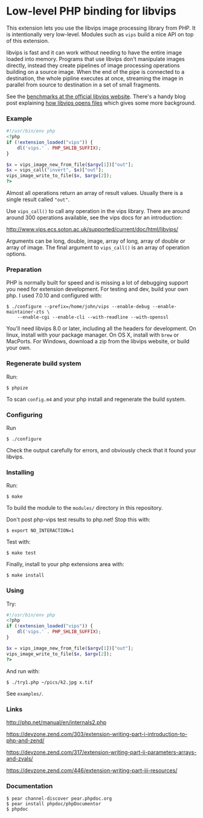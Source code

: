 # Low-level PHP binding for libvips 

This extension lets you use the libvips image processing library from PHP. It is
intentionally very low-level. Modules such as `vips` build a nice API on
top of this extension. 

libvips is fast and it can work without needing to have the 
entire image loaded into memory. Programs that use libvips don't
manipulate images directly, instead they create pipelines of image processing
operations building on a source image. When the end of the pipe is connected
to a destination, the whole pipline executes at once, streaming the image
in parallel from source to destination in a set of small fragments. 

See the [benchmarks at the official libvips
website](http://www.vips.ecs.soton.ac.uk/index.php?title=Speed_and_Memory_Use).
There's a handy blog post explaining [how libvips opens
files](http://libvips.blogspot.co.uk/2012/06/how-libvips-opens-file.html)
which gives some more background.

### Example

```php
#!/usr/bin/env php
<?php
if (!extension_loaded("vips")) {
    dl('vips.' . PHP_SHLIB_SUFFIX);
}

$x = vips_image_new_from_file($argv[1])["out"];
$x = vips_call("invert", $x)["out"];
vips_image_write_to_file($x, $argv[2]);
?>
```

Almost all operations return an array of result values. Usually there is a
single result called `"out"`.

Use `vips_call()` to call any operation in the vips library. There are around 
around 300 operations available, see the vips docs for an
introduction:

http://www.vips.ecs.soton.ac.uk/supported/current/doc/html/libvips/

Arguments can be long, double, image, array of long, array of double or array
of image. The final argument to `vips_call()` is an array of operation options. 

### Preparation

PHP is normally built for speed and is missing a lot of debugging support you
need for extension development. For testing and dev, build your own php. 
I used 7.0.10 and configured with:

```
$ ./configure --prefix=/home/john/vips --enable-debug --enable-maintainer-zts \
	--enable-cgi --enable-cli --with-readline --with-openssl
```

You'll need libvips 8.0 or later, including all the headers for development. 
On linux, install with your package manager.
On OS X, install with `brew` or MacPorts. For Windows, download a zip from 
the libvips
website, or build your own. 

### Regenerate build system

Run:

```
$ phpize
```

To scan `config.m4` and your php install and regenerate the build system.

### Configuring

Run

```
$ ./configure 
```

Check the output carefully for errors, and obviously check that it found your
libvips.

### Installing

Run:


```
$ make
```

To build the module to the `modules/` directory in this repository. 

Don't post php-vips test results to php.net! Stop this with:


```
$ export NO_INTERACTION=1
```


Test with:


```
$ make test
```

Finally, install to your php extensions area with:

```
$ make install
```

### Using

Try:

```php
#!/usr/bin/env php
<?php
if (!extension_loaded("vips")) {
    dl('vips.' . PHP_SHLIB_SUFFIX);
}

$x = vips_image_new_from_file($argv[1])["out"];
vips_image_write_to_file($x, $argv[2]);
?>
```

And run with:

```
$ ./try1.php ~/pics/k2.jpg x.tif
```

See `examples/`.

### Links

http://php.net/manual/en/internals2.php

https://devzone.zend.com/303/extension-writing-part-i-introduction-to-php-and-zend/

https://devzone.zend.com/317/extension-writing-part-ii-parameters-arrays-and-zvals/

https://devzone.zend.com/446/extension-writing-part-iii-resources/

### Documentation

```
$ pear channel-discover pear.phpdoc.org
$ pear install phpdoc/phpDocumentor
$ phpdoc 
```

